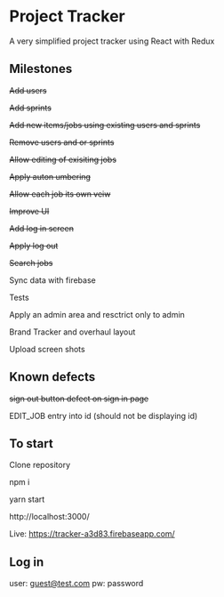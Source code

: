 # Project Tracker

A very simplified project tracker using React with Redux

## Milestones

<del>Add users</del>

<del>Add sprints</del>

<del>Add new items/jobs using existing users and sprints</del>

<del>Remove users and or sprints</del>

<del>Allow editing of exisiting jobs</del>

<del>Apply auton umbering</del>

<del>Allow each job its own veiw</del>

<del>Improve UI</del>

<del>Add log in screen</del>

<del>Apply log out</del>

<del>Search jobs</del>

Sync data with firebase

Tests

Apply an admin area and resctrict only to admin

Brand Tracker and overhaul layout

Upload screen shots

## Known defects
<del>sign out button defect on sign in page</del>

EDIT_JOB entry into id (should not be displaying id)


## To start
Clone repository

npm i

yarn start


http://localhost:3000/ 


Live: https://tracker-a3d83.firebaseapp.com/

## Log in

user: guest@test.com
pw: password






